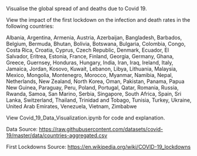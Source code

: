 Visualise the global spread of and deaths due to Covid 19.

View the impact of the first lockdown on the infection and death rates in the following countries:

Albania, Argentina, Armenia, Austria, Azerbaijan, Bangladesh, Barbados, Belgium, Bermuda, Bhutan, Bolivia, Botswana, Bulgaria, Colombia, Congo, Costa Rica, Croatia, Cyprus, Czech Republic, Denmark, Ecuador, El Salvador, Eritrea, Estonia, France, Finland, Georgia, Germany, Ghana, Greece, Guernsey, Honduras, Hungary, India, Iran, Iraq, Ireland, Italy, Jamaica, Jordan, Kosovo, Kuwait, Lebanon, Libya, Lithuania, Malaysia, Mexico, Mongolia, Montenegro, Morocco, Myanmar, Namibia, Nepal, Netherlands, New Zealand, North Korea, Oman, Pakistan, Panama, Papua New Guinea, Paraguay, Peru, Poland, Portugal, Qatar, Romania, Russia, Rwanda, Samoa, San Marino, Serbia, Singapore, South Africa, Spain, Sri Lanka, Switzerland, Thailand, Trinidad and Tobago, Tunisia, Turkey, Ukraine, United Arab Emirates, Venezuela, Vietnam, Zimbabwe

View Covid_19_Data_Visualization.ipynb for code and explanation.

Data Source: https://raw.githubusercontent.com/datasets/covid-19/master/data/countries-aggregated.csv

First Lockdowns Source: https://en.wikipedia.org/wiki/COVID-19_lockdowns
